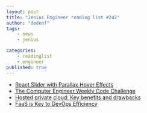 ```yaml
---
layout: post
title: "Jenius Engineer reading list #242"
author: "dedenf"
tags:
    - news
    - jenius

categories:
    - readinglist
    - engineer
published: true
---
```


- [React Slider with Parallax Hover Effects](https://tympanus.net/codrops/2019/08/20/react-slider-with-parallax-hover-effects/)
- [The Computer Engineer Weekly Code Challenge](https://medium.com/the-computer-engineer-weekly-code-challenge)
- [Hosted private cloud: Key benefits and drawbacks](https://techbeacon.com/enterprise-it/hosted-private-cloud-key-benefits-drawbacks)
- [FaaS is Key to DevOps Efficiency](https://devops.com/faas-is-key-to-devops-efficiency/)
